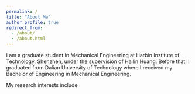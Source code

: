 ```yaml
---
permalink: /
title: "About Me"
author_profile: true
redirect_from: 
  - /about/
  - /about.html
---
```


I am a graduate student in Mechanical Engineering at Harbin Institute of Technology, Shenzhen, under the supervision of Hailin Huang. Before that, I graduated from Dalian University of Technology where I received my Bachelor of Engineering in Mechanical Engineering. 

My research interests include
